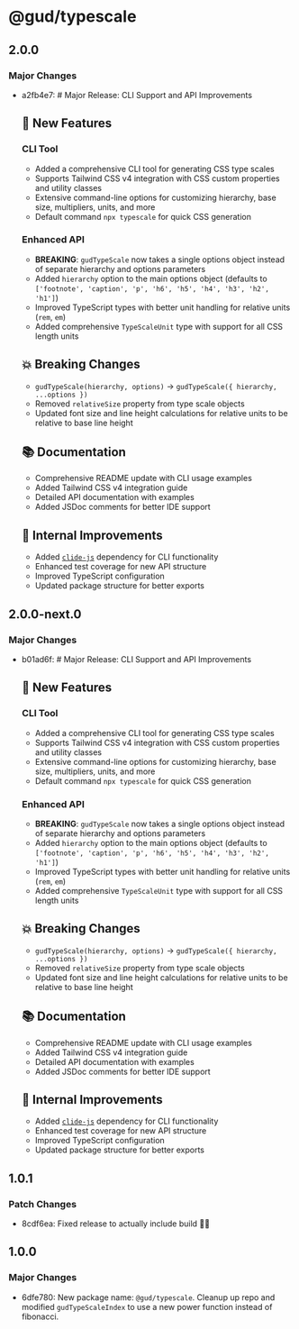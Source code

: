 # @gud/typescale

## 2.0.0

### Major Changes

- a2fb4e7: # Major Release: CLI Support and API Improvements

  ## 🚀 New Features

  ### CLI Tool

  - Added a comprehensive CLI tool for generating CSS type scales
  - Supports Tailwind CSS v4 integration with CSS custom properties and utility classes
  - Extensive command-line options for customizing hierarchy, base size, multipliers, units, and more
  - Default command `npx typescale` for quick CSS generation

  ### Enhanced API

  - **BREAKING**: `gudTypeScale` now takes a single options object instead of separate hierarchy and options parameters
  - Added `hierarchy` option to the main options object (defaults to `['footnote', 'caption', 'p', 'h6', 'h5', 'h4', 'h3', 'h2', 'h1']`)
  - Improved TypeScript types with better unit handling for relative units (`rem`, `em`)
  - Added comprehensive `TypeScaleUnit` type with support for all CSS length units

  ## 💥 Breaking Changes

  - `gudTypeScale(hierarchy, options)` → `gudTypeScale({ hierarchy, ...options })`
  - Removed `relativeSize` property from type scale objects
  - Updated font size and line height calculations for relative units to be relative to base line height

  ## 📚 Documentation

  - Comprehensive README update with CLI usage examples
  - Added Tailwind CSS v4 integration guide
  - Detailed API documentation with examples
  - Added JSDoc comments for better IDE support

  ## 🔧 Internal Improvements

  - Added [`clide-js`](https://www.npmjs.com/package/clide-js) dependency for CLI functionality
  - Enhanced test coverage for new API structure
  - Improved TypeScript configuration
  - Updated package structure for better exports

## 2.0.0-next.0

### Major Changes

- b01ad6f: # Major Release: CLI Support and API Improvements

  ## 🚀 New Features

  ### CLI Tool

  - Added a comprehensive CLI tool for generating CSS type scales
  - Supports Tailwind CSS v4 integration with CSS custom properties and utility classes
  - Extensive command-line options for customizing hierarchy, base size, multipliers, units, and more
  - Default command `npx typescale` for quick CSS generation

  ### Enhanced API

  - **BREAKING**: `gudTypeScale` now takes a single options object instead of separate hierarchy and options parameters
  - Added `hierarchy` option to the main options object (defaults to `['footnote', 'caption', 'p', 'h6', 'h5', 'h4', 'h3', 'h2', 'h1']`)
  - Improved TypeScript types with better unit handling for relative units (`rem`, `em`)
  - Added comprehensive `TypeScaleUnit` type with support for all CSS length units

  ## 💥 Breaking Changes

  - `gudTypeScale(hierarchy, options)` → `gudTypeScale({ hierarchy, ...options })`
  - Removed `relativeSize` property from type scale objects
  - Updated font size and line height calculations for relative units to be relative to base line height

  ## 📚 Documentation

  - Comprehensive README update with CLI usage examples
  - Added Tailwind CSS v4 integration guide
  - Detailed API documentation with examples
  - Added JSDoc comments for better IDE support

  ## 🔧 Internal Improvements

  - Added [`clide-js`](https://www.npmjs.com/package/clide-js) dependency for CLI functionality
  - Enhanced test coverage for new API structure
  - Improved TypeScript configuration
  - Updated package structure for better exports

## 1.0.1

### Patch Changes

- 8cdf6ea: Fixed release to actually include build 🤦‍♂️

## 1.0.0

### Major Changes

- 6dfe780: New package name: `@gud/typescale`. Cleanup up repo and modified `gudTypeScaleIndex` to use a new power function instead of fibonacci.
